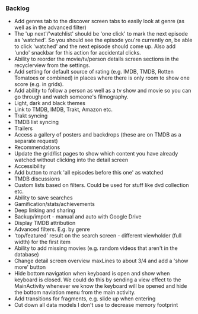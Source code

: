 ### Backlog

- Add genres tab to the discover screen tabs to easily look at genre (as well as in the advanced filter)
- The 'up next'/'watchlist' should be 'one click' to mark the next episode as 'watched'. So you should see the episode you're currently on, be able to click 'watched' and the next episode should come up. Also add 'undo' snackbar for this action for accidental clicks.
- Ability to reorder the movie/tv/person details screen sections in the recyclerview from the settings.
- Add setting for default source of rating (e.g. IMDB, TMDB, Rotten Tomatoes or combined) in places where there is only room to show one score (e.g. in grids).
- Add ability to follow a person as well as a tv show and movie so you can go through and watch someone's filmography.
- Light, dark and black themes
- Link to TMDB, IMDB, Trakt, Amazon etc.
- Trakt syncing
- TMDB list syncing
- Trailers
- Access a gallery of posters and backdrops (these are on TMDB as a separate request)
- Recommendations
- Update the grid/list pages to show which content you have already watched without clicking into the detail screen
- Accessibility
- Add button to mark 'all episodes before this one' as watched
- TMDB discussions
- Custom lists based on filters. Could be used for stuff like dvd collection etc.
- Ability to save searches
- Gamification/stats/achievements
- Deep linking and sharing
- Backup/import - manual and auto with Google Drive
- Display TMDB attribution
- Advanced filters. E.g. by genre
- 'top/featured' result on the search screen - different viewholder (full width) for the first item
- Ability to add missing movies (e.g. random videos that aren't in the database)
- Change detail screen overview maxLines to about 3/4 and add a 'show more' button
- Hide bottom navigation when keyboard is open and show when keyboard is closed. We could do this by sending a view effect to the MainActivity whenever we know the keyboard will be opened and hide the bottom naviation menu from the main activity.
- Add transitions for fragments, e.g. slide up when entering
- Cut down all data models I don't use to decrease memory footprint

